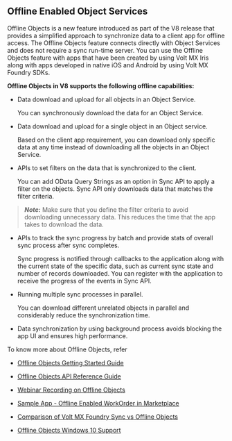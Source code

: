                               

  

Offline Enabled Object Services
-------------------------------

Offline Objects is a new feature introduced as part of the V8 release that provides a simplified approach to synchronize data to a client app for offline access. The Offline Objects feature connects directly with Object Services and does not require a sync run-time server. You can use the Offline Objects feature with apps that have been created by using Volt MX Iris along with apps developed in native iOS and Android by using Volt MX Foundry SDKs.

**Offline Objects in V8 supports the following offline capabilities:**

*   Data download and upload for all objects in an Object Service.
    
    You can synchronously download the data for an Object Service.
    
*   Data download and upload for a single object in an Object service.
    
    Based on the client app requirement, you can download only specific data at any time instead of downloading all the objects in an Object Service.
    
*   APIs to set filters on the data that is synchronized to the client.
    
    You can add OData Query Strings as an option in Sync API to apply a filter on the objects. Sync API only downloads data that matches the filter criteria.
    

> **_Note:_** Make sure that you define the filter criteria to avoid downloading unnecessary data. This reduces the time that the app takes to download the data.

*   APIs to track the sync progress by batch and provide stats of overall sync process after sync completes.
    
    Sync progress is notified through callbacks to the application along with the current state of the specific data, such as current sync state and number of records downloaded. You can register with the application to receive the progress of the events in Sync API.
    
*   Running multiple sync processes in parallel.
    
    You can download different unrelated objects in parallel and considerably reduce the synchronization time.
    
*   Data synchronization by using background process avoids blocking the app UI and ensures high performance.

To know more about Offline Objects, refer

*   [Offline Objects Getting Started Guide](../../../Foundry/offline_objects_gettingstarted/Content/Offline_Objects_Getting_Started.md)
*   [Offline Objects API Reference Guide](../../../Foundry/offline_objectsapi_reference_guide/Content/Offline_Objects_API_Reference.md)
*   [Webinar Recording on Offline Objects](https://support.hcltechsw.com/csm?id=kb_article&sysparm_article=KB0083698)
    
*   [Sample App - Offline Enabled WorkOrder in Marketplace](https://youtu.be/mw_OhdC3JxE)
    
*   [Comparison of Volt MX Foundry Sync vs Offline Objects](https://support.hcltechsw.com/csm?id=kb_article&sysparm_article=KB0083857)
    
*   [Offline Objects Windows 10 Support](https://support.hcltechsw.com/csm?id=kb_article&sysparm_article=KB0083640)
